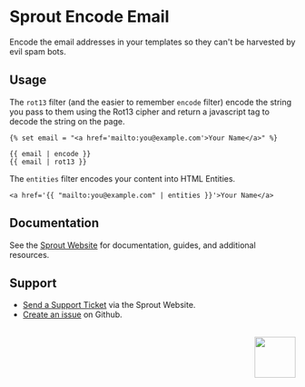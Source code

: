 # Sprout Encode Email

Encode the email addresses in your templates so they can't be harvested by evil spam bots.

## Usage

The `rot13` filter (and the easier to remember `encode` filter) encode the string you pass to them using the Rot13 cipher and return a javascript tag to decode the string on the page.

``` twig
{% set email = "<a href='mailto:you@example.com'>Your Name</a>" %}

{{ email | encode }}
{{ email | rot13 }}
```

The `entities` filter encodes your content into HTML Entities.

``` twig
<a href='{{ "mailto:you@example.com" | entities }}'>Your Name</a>
```

## Documentation

See the [Sprout Website](https://sprout.barrelstrengthdesign.com/craft-plugins/encode-email/docs) for documentation, guides, and additional resources. 

## Support

- [Send a Support Ticket](https://sprout.barrelstrengthdesign.com/craft-plugins/request/support) via the Sprout Website.
- [Create an issue](https://github.com/barrelstrength/craft-sprout-encode-email/issues) on Github.

<br>

<a href="https://sprout.barrelstrengthdesign.com" target="_blank">
  <img src="https://sprout.barrelstrengthdesign.com/content/plugins/sprout-icon.svg" width="72" align="right">
</a>
